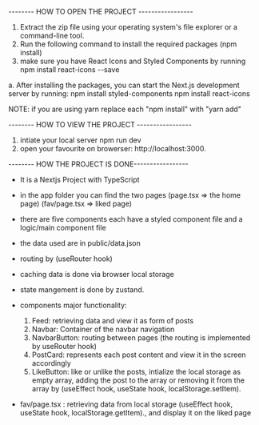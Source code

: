 -------- HOW TO OPEN THE PROJECT -----------------
 1. Extract the zip file using your operating system's file explorer or a command-line tool.
 2. Run the following command to install the required packages
 (npm install)
 3. make sure you have React Icons and Styled Components by running 
npm install react-icons --save

a. After installing the packages, you can start the Next.js development server by running:
npm install styled-components
npm install react-icons 

NOTE: if you are using yarn replace each "npm install" with "yarn add"


 -------- HOW TO VIEW THE PROJECT -----------------
1. intiate your local server npm run dev
2. open your favourite on browerser: http://localhost:3000.


 -------- HOW THE PROJECT IS DONE-----------------

- It is a Nextjs Project with TypeScript

- in the app folder you can find the two pages (page.tsx => the home page) (fav/page.tsx => liked page)

- there are five components each have a styled component file and a logic/main component file

- the data used are in public/data.json

- routing by (useRouter hook)

- caching data is done via browser local storage

- state mangement is done by zustand.

- components major functionality:
    1. Feed: retrieving data and view it as form of posts
    2. Navbar: Container of the navbar navigation
    3. NavbarButton: routing between pages (the routing is implemented by useRouter hook)
    4. PostCard: represents each post content and view it in the screen accordingly
    5. LikeButton: like or unlike the posts, intialize the local storage as empty array, adding the post to   the array or removing it from the array by (useEffect hook, useState hook, localStorage.setItem).
 

- fav/page.tsx : retrieving data from local storage (useEffect hook, useState hook, localStorage.getItem)., and display it on the liked page
